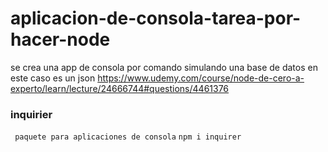 # aplicacion-de-consola-tarea-por-hacer-node
se crea una app de consola por comando simulando una base de datos en este caso es un json
https://www.udemy.com/course/node-de-cero-a-experto/learn/lecture/24666744#questions/4461376


### inquirier
` paquete para aplicaciones de consola`
` npm i inquirer `